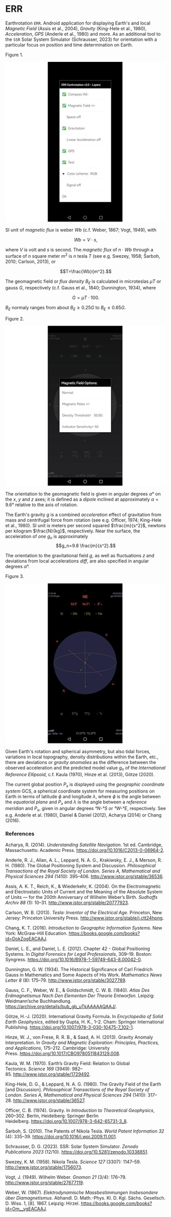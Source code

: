 # ERR
Earthrotation `ERR`. Android application for displaying Earth's and local *Magnetic Field* (Assis et al., 2004), *Gravity* (King-Hele et al., 1980), *Acceleration*, *GPS* (Anderle et al., 1980) and more. As an additional tool to the `SSR` Solar System Simulator (Schrausser, 2023) for orientation with a particular focus on position and time determination on Earth.

Figure 1.

![figure.\label{pic0}](pic0.jpg)

SI unit of *magnetic flux* is weber $Wb$ (c.f. Weber, 1867; Vogt, 1949), with

$$Wb = V⋅s,$$

where $V$ is volt and $s$ is second.
The *magnetic flux* of $n⋅Wb$  through a surface of $n$ square meter $m^2$ is $n$ tesla $T$ (see e.g. Swezey, 1958; Šarboh, 2010; Carlson, 2013), or

$$T=\frac{Wb}{m^2}.$$

The geomagnetic field or *flux density* $B_E$ is calculated in microteslas $μT$ or gauss $G$, respectively (c.f. Gauss et al., 1840; Dunnington, 1934), where 

$$G= μT⋅100.$$

$B_E$ normaly ranges from about $B_E\ge0.25G$ to $B_E\le0.65G$.  

Figure 2.

![figure.\label{pic2}](pic2.jpg)

The orientation to the geomagnetic field is given in angular degrees $\alpha°$ on the $x$, $y$ and $z$ axes; it is defined as a *dipole* inclined at approximately $\alpha=9.6°$ relative to the axis of rotation.

The Earth's gravity $g$ is a combined *acceleration* effect of gravitation from mass and centrifugal force from rotation (see e.g. Officer, 1974; King-Hele et al., 1980). SI unit is meters per second squared $\frac{m}{s^2}$, newtons per kilogram $\frac{N}{kg}$, respectively. Near the surface, the acceleration of *one* $g_n$ is approximately
$$g_n=9.8 \frac{m}{s^2}.$$ 

The orientation to the gravitational field $g$, as well as fluctuations $z$ and deviations from local accelerations $diff$, are also specified in angular degrees $\alpha°$.

Figure 3.

![figure.\label{pic1}](pic1.jpg)

Given Earth's rotation and spherical asymmetry, but also tidal forces, variations in local topography, density distributions within the Earth, etc., there are deviations or *gravity anomalies* as the difference between the observed acceleration and the predicted model value $g_n$ of the *International Reference Ellipsoid*, c.f. Kaula (1970), Hinze et al. (2013), Götze (2020).

The current global position $P_x$ is displayed using the *geographic coordinate system* GCS, a spherical coordinate system for measuring positions on Earth in terms of latitude $\phi$ and longitude $\lambda$, where $\phi$ is the angle between the *equatorial plane* and $P_x$ and $\lambda$ is the angle between a *reference meridian* and $P_x$, given in angular degrees *°N-°S* or *°W-°E*, respectively. See e.g. Anderle et al. (1980), Daniel & Daniel (2012), Acharya (2014) or Chang (2016).

### References

Acharya, R. (2014). *Understanding Satellite Navigation*. 1st ed. Cambridge, Massachusetts: Academic Press. https://doi.org/10.1016/C2013-0-06964-2.

Anderle, R. J., Allan, A. L., Leppard, N. A. G., Krakiwsky, E. J., & Merson, R. H. (1980). The Global Positioning System and Discussion. *Philosophical Transactions of the Royal Society of London. Series A, Mathematical and Physical Sciences 294* (1410): 395–406. http://www.jstor.org/stable/36536.

Assis, A. K. T., Reich, K., & Wiederkehr, K. (2004). On the Electromagnetic and Electrostatic Units of Current and the Meaning of the Absolute System of Units — for the 200th Anniversary of Wilhelm Weber’s Birth. *Sudhoffs Archiv 88* (1): 10–31. http://www.jstor.org/stable/20777923.

Carlson, W. B. (2013). *Tesla: Inventor of the Electrical Age*. Princeton, New Jersey: Princeton University Press. http://www.jstor.org/stable/j.ctt24hpng.

Chang, K. T. (2016). *Introduction to Geographic Information Systems*. New York: McGraw-Hill Education. https://books.google.com/books?id=DokZogEACAAJ.

Daniel, L. E., and Daniel, L. E. (2012). Chapter 42 - Global Positioning Systems. In *Digital Forensics for Legal Professionals*, 309–19. Boston: Syngress. https://doi.org/10.1016/B978-1-59749-643-8.00042-0.

Dunnington, G. W. (1934). The Historical Significance of Carl Friedrich Gauss in Mathematics and Some Aspects of His Work. *Mathematics News Letter 8* (8): 175–79. http://www.jstor.org/stable/3027789.

Gauss, C. F., Weber, W. E., & Goldschmidt, C. W. B. (1840). *Atlas Des Erdmagnetismus Nach Den Elementen Der Theorie Entworfen.* Leipzig: Weidmann’sche Buchhandlung. https://archive.org/details/bub_gb_uTkAAAAAQAAJ/.

Götze, H.-J. (2020). International Gravity Formula. In *Encyclopedia of Solid Earth Geophysics*, edited by Gupta, H. K., 1–2. Cham: Springer International Publishing. https://doi.org/10.1007/978-3-030-10475-7_102-1.

Hinze, W. J., von Frese, R. R. B., & Saad, A. H. (2013). Gravity Anomaly Interpretation. In *Gravity and Magnetic Exploration: Principles, Practices, and Applications*, 175–212. Cambridge: University Press. https://doi.org/10.1017/CBO9780511843129.008.

Kaula, W. M. (1970). Earth’s Gravity Field: Relation to Global Tectonics. *Science 169* (3949): 982–85. http://www.jstor.org/stable/1729492.

King-Hele, D. G., & Leppard, N. A. G. (1980). The Gravity Field of the Earth [and Discussion]. *Philosophical Transactions of the Royal Society of London. Series A, Mathematical and Physical Sciences 294* (1410): 317–28. http://www.jstor.org/stable/36527.

Officer, C. B. (1974). Gravity. In *Introduction to Theoretical Geophysics*, 260–302. Berlin, Heidelberg: Springer Berlin Heidelberg. https://doi.org/10.1007/978-3-642-65731-3_8.

Šarboh, S. (2010). The Patents of Nikola Tesla. *World Patent Information 32* (4): 335–39. https://doi.org/10.1016/j.wpi.2009.11.001.

Schrausser, D. G. (2023). SSR: Solar System Simulator. *Zenodo Publications 2023* (12/10). https://doi.org/10.5281/zenodo.10338851.

Swezey, K. M. (1958). Nikola Tesla. *Science 127* (3307): 1147–59. http://www.jstor.org/stable/1756073.

Vogt, J. (1949). Wilhelm Weber. *Gnomon 21* (3/4): 176–79. http://www.jstor.org/stable/27677119.

Weber, W. (1867). *Elektrodynamische Massbestimmungen Insbesondere über Diamagnetismus*. Abhandl. D. Math.-Phys. Kl. D. Kgl. Sächs. Gesellsch. D. Wiss. 1, [8]. 1867. Leipzig: Hirzel. https://books.google.com/books?id=Om__vgEACAAJ.
